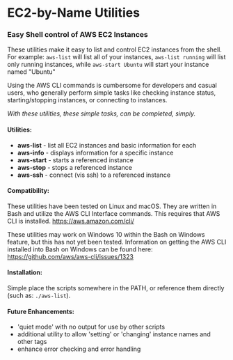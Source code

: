 # EC2-by-Name Utilities

### Easy Shell control of AWS EC2 Instances

These utilities make it easy to list and control EC2 instances from the shell.  For example:  `aws-list` will list all of your instances, `aws-list running` will list only running instances, while `aws-start Ubuntu` will start your instance named "Ubuntu"

Using the AWS CLI commands is cumbersome for developers and casual users, who generally perform simple tasks like checking instance status, starting/stopping instances, or connecting to instances.

*With these utilities, these simple tasks, can be completed, simply.*

#### Utilities:

- **aws-list** - list all EC2 instances and basic information for each
- **aws-info** - displays information for a specific instance  
- **aws-start** - starts a referenced instance
- **aws-stop** - stops a referenced instance
- **aws-ssh** - connect (vis ssh) to a referenced instance

#### Compatibility:

These utilities have been tested on Linux and macOS.  They are written in Bash and utilize the AWS CLI Interface commands.  This requires that AWS CLI is installed. https://aws.amazon.com/cli/

These utilities may work on Windows 10 within the Bash on Windows feature, but this has not yet been tested.  Information on getting the AWS CLI installed into Bash on Windows can be found here: https://github.com/aws/aws-cli/issues/1323

#### Installation:

Simple place the scripts somewhere in the PATH, or reference them directly (such as: `./aws-list`).

#### Future Enhancements:
- 'quiet mode' with no output for use by other scripts
- additional utility to allow 'setting' or 'changing' instance names and other tags
- enhance error checking and error handling  

